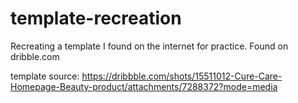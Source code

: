 # template-recreation
Recreating a template I found on the internet for practice. Found on dribble.com

template source: https://dribbble.com/shots/15511012-Cure-Care-Homepage-Beauty-product/attachments/7288372?mode=media


